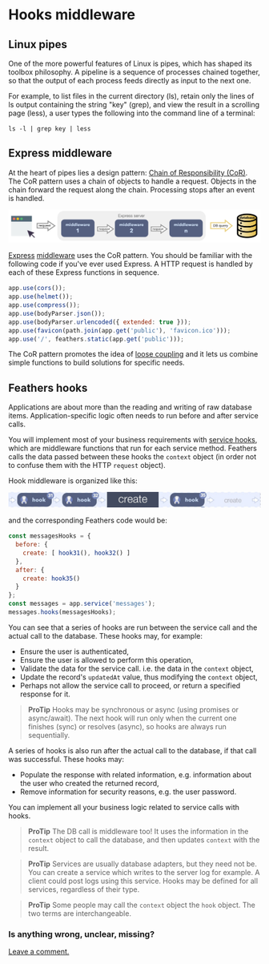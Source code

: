 # Hooks middleware

## Linux pipes

One of the more powerful features of Linux is pipes,
which has shaped its toolbox philosophy.
A pipeline is a sequence of processes chained together,
so that the output of each process feeds directly as input to the next one.

For example, to list files in the current directory (ls),
retain only the lines of ls output containing the string "key" (grep),
and view the result in a scrolling page (less),
a user types the following into the command line of a terminal:
```text
ls -l | grep key | less
```

## Express middleware

At the heart of pipes lies a design pattern:
[Chain of Responsibility (CoR)](https://en.wikipedia.org/wiki/Chain-of-responsibility_pattern).
The CoR pattern uses a chain of objects to handle a request.
Objects in the chain forward the request along the chain.
Processing stops after an event is handled.

![middleware pattern](../assets/middleware.jpg)

[Express](https://expressjs.com/)
[middleware](https://expressjs.com/en/guide/using-middleware.html)
uses the CoR pattern.
You should be familiar with the following code if you've ever used Express.
A HTTP request is handled by each of these Express functions in sequence.
```javascript
app.use(cors());
app.use(helmet());
app.use(compress());
app.use(bodyParser.json());
app.use(bodyParser.urlencoded({ extended: true }));
app.use(favicon(path.join(app.get('public'), 'favicon.ico')));
app.use('/', feathers.static(app.get('public')));
```

The CoR pattern promotes the idea of [loose coupling](https://en.wikipedia.org/wiki/Loose_coupling)
and it lets us combine simple functions to build solutions for specific needs.

## Feathers hooks

Applications are about more than the reading and writing of raw database items.
Application-specific logic often needs to run before and after service calls.

You will implement most of your business requirements with [service hooks](../../../api/hooks.md),
which are middleware functions that run for each service method.
Feathers calls the data passed between these hooks the `context` object
(in order not to confuse them with the HTTP `request` object).

Hook middleware is organized like this:

![create hooks](../assets/hook-flow-1-create.jpg)

and the corresponding Feathers code would be:
```javascript
const messagesHooks = {
  before: {
    create: [ hook31(), hook32() ]
  },
  after: {
    create: hook35()
  }
};
const messages = app.service('messages');
messages.hooks(messagesHooks);
```

You can see that a series of hooks are run between the service call and the actual call to the database.
These hooks may, for example:
- Ensure the user is authenticated,
- Ensure the user is allowed to perform this operation,
- Validate the data for the service call. i.e. the data in the `context` object,
- Update the record's `updatedAt` value, thus modifying the `context` object,
- Perhaps not allow the service call to proceed, or return a specified response for it.

> **ProTip** Hooks may be synchronous or async (using promises or async/await).
The next hook will run only when the current one finishes (sync) or resolves (async),
so hooks are always run sequentially.

A series of hooks is also run after the actual call to the database, if that call was successful.
These hooks may:
- Populate the response with related information,
e.g. information about the user who created the returned record,
- Remove information for security reasons, e.g. the user password.

You can implement all your business logic related to service calls with hooks.

> **ProTip** The DB call is middleware too!
It uses the information in the `context` object to call the database,
and then updates `context` with the result.


> **ProTip** Services are usually database adapters, but they need not be.
You can create a service which writes to the server log for example.
A client could post logs using this service.
Hooks may be defined for all services, regardless of their type.


> **ProTip** Some people may call the `context` object the `hook` object.
The two terms are interchangeable.
 
### Is anything wrong, unclear, missing?
[Leave a comment.](https://github.com/feathersjs/feathers-docs/issues/new?title=Comment:Step-Basic-Middleware&body=Comment:Step-Basic-Middleware)
